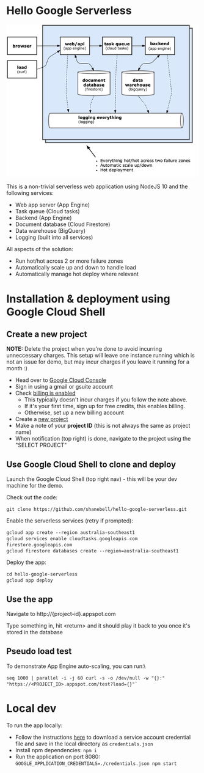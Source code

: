 # Hello Google Serverless

![Diagram of application components](hello-google-serverless.png)

This is a non-trivial serverless web application using NodeJS 10 and the following services:
- Web app server (App Engine)
- Task queue (Cloud tasks)
- Backend (App Engine)
- Document database (Cloud Firestore)
- Data warehouse (BigQuery)
- Logging (built into all services)



All aspects of the solution:
- Run hot/hot across 2 or more failure zones
- Automatically scale up and down to handle load
- Automatically manage hot deploy where relevant


# Installation & deployment using Google Cloud Shell
## Create a new project

**NOTE:**  Delete the project when you're done to avoid incurring unneccessary charges.  This setup will leave one instance running which is not an issue for demo, but may incur charges if you leave it running for a month :)
- Head over to [Google Cloud Console](https://console.cloud.google.com/)
- Sign in using a gmail or gsuite account
- Check [billing is enabled](https://console.cloud.google.com/billing)
  - This typically doesn't incur charges if you follow the note above.
  - If it's your first time, sign up for free credits, this enables billing.
  - Otherwise, set up a new billing account
- Create a [new project](https://console.cloud.google.com/projectcreate)
- Make a note of your **project ID** (this is not always the same as project name)
- When notification (top right) is done, navigate to the project using the "SELECT PROJECT" 

## Use Google Cloud Shell to clone and deploy

Launch the Google Cloud Shell (top right nav) - this will be your dev machine for the demo.

Check out the code:
```
git clone https://github.com/shanebell/hello-google-serverless.git
```

Enable the serverless services (retry if prompted):
```
gcloud app create --region australia-southeast1
gcloud services enable cloudtasks.googleapis.com firestore.googleapis.com
gcloud firestore databases create --region=australia-southeast1  
```   

Deploy the app:
```
cd hello-google-serverless
gcloud app deploy
```

## Use the app

Navigate to http://{project-id}.appspot.com

Type something in, hit \<return\> and it should play it back to you once it's stored in the database

## Pseudo load test
To demonstrate App Engine auto-scaling, you can run:\
```
seq 1000 | parallel -i -j 60 curl -s -o /dev/null -w "{}:" "https://<PROJECT_ID>.appspot.com/test?load={}"`
```

# Local dev
To run the app locally:
- Follow the instructions [here](https://cloud.google.com/docs/authentication/getting-started) to download a service account credential file and save in the local directory as `credentials.json` 
- Install npm dependencies: `npm i`
- Run the application on port 8080: `GOOGLE_APPLICATION_CREDENTIALS=./credentials.json npm start`

